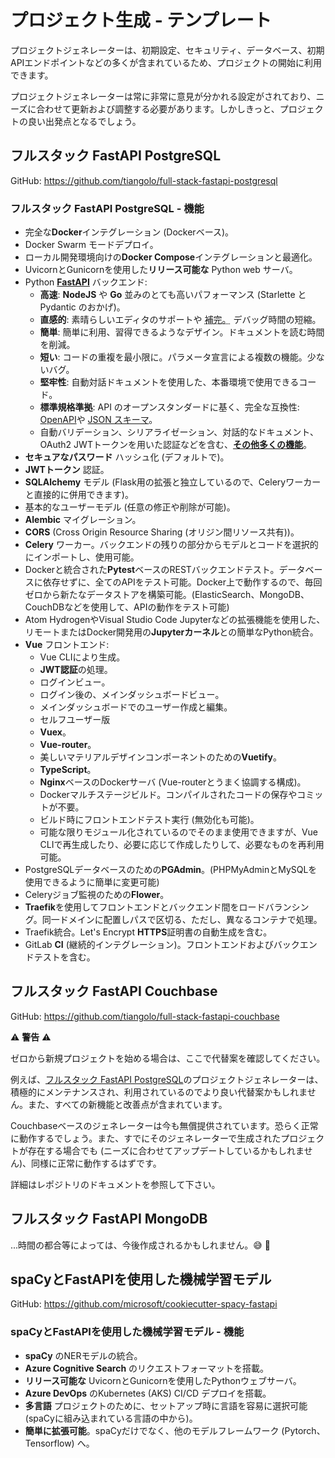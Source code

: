 # プロジェクト生成 - テンプレート

プロジェクトジェネレーターは、初期設定、セキュリティ、データベース、初期APIエンドポイントなどの多くが含まれているため、プロジェクトの開始に利用できます。

プロジェクトジェネレーターは常に非常に意見が分かれる設定がされており、ニーズに合わせて更新および調整する必要があります。しかしきっと、プロジェクトの良い出発点となるでしょう。

## フルスタック FastAPI PostgreSQL

GitHub: <a href="https://github.com/tiangolo/full-stack-fastapi-postgresql" class="external-link" target="_blank">https://github.com/tiangolo/full-stack-fastapi-postgresql</a>

### フルスタック FastAPI PostgreSQL - 機能

* 完全な**Docker**インテグレーション (Dockerベース)。
* Docker Swarm モードデプロイ。
* ローカル開発環境向けの**Docker Compose**インテグレーションと最適化。
* UvicornとGunicornを使用した**リリース可能な** Python web サーバ。
* Python <a href="https://github.com/tiangolo/fastapi" class="external-link" target="_blank">**FastAPI**</a> バックエンド:
    * **高速**: **NodeJS** や **Go** 並みのとても高いパフォーマンス (Starlette と Pydantic のおかげ)。
    * **直感的**: 素晴らしいエディタのサポートや <abbr title="自動補完、インテリセンスとも呼ばれる">補完。</abbr> デバッグ時間の短縮。
    * **簡単**: 簡単に利用、習得できるようなデザイン。ドキュメントを読む時間を削減。
    * **短い**: コードの重複を最小限に。パラメータ宣言による複数の機能。少ないバグ。
    * **堅牢性**: 自動対話ドキュメントを使用した、本番環境で使用できるコード。
    * **標準規格準拠**: API のオープンスタンダードに基く、完全な互換性: <a href="https://github.com/OAI/OpenAPI-Specification" class="external-link" target="_blank">OpenAPI</a>や <a href="http://json-schema.org/" class="external-link" target="_blank">JSON スキーマ</a>。
    * 自動バリデーション、シリアライゼーション、対話的なドキュメント、OAuth2 JWTトークンを用いた認証などを含む、<a href="https://fastapi.tiangolo.com/features/" class="external-link" target="_blank">**その他多くの機能**</a>。
* **セキュアなパスワード** ハッシュ化 (デフォルトで)。
* **JWTトークン** 認証。
* **SQLAlchemy** モデル (Flask用の拡張と独立しているので、Celeryワーカーと直接的に併用できます)。
* 基本的なユーザーモデル (任意の修正や削除が可能)。
* **Alembic** マイグレーション。
* **CORS** (Cross Origin Resource Sharing (オリジン間リソース共有))。
* **Celery** ワーカー。バックエンドの残りの部分からモデルとコードを選択的にインポートし、使用可能。
* Dockerと統合された**Pytest**ベースのRESTバックエンドテスト。データベースに依存せずに、全てのAPIをテスト可能。Docker上で動作するので、毎回ゼロから新たなデータストアを構築可能。(ElasticSearch、MongoDB、CouchDBなどを使用して、APIの動作をテスト可能)
* Atom HydrogenやVisual Studio Code Jupyterなどの拡張機能を使用した、リモートまたはDocker開発用の**Jupyterカーネル**との簡単なPython統合。
* **Vue** フロントエンド:
    * Vue CLIにより生成。
    * **JWT認証**の処理。
    * ログインビュー。
    * ログイン後の、メインダッシュボードビュー。
    * メインダッシュボードでのユーザー作成と編集。
    * セルフユーザー版
    * **Vuex**。
    * **Vue-router**。
    * 美しいマテリアルデザインコンポーネントのための**Vuetify**。
    * **TypeScript**。
    * **Nginx**ベースのDockerサーバ (Vue-routerとうまく協調する構成)。
    * Dockerマルチステージビルド。コンパイルされたコードの保存やコミットが不要。
    * ビルド時にフロントエンドテスト実行 (無効化も可能)。
    * 可能な限りモジュール化されているのでそのまま使用できますが、Vue CLIで再生成したり、必要に応じて作成したりして、必要なものを再利用可能。
* PostgreSQLデータベースのための**PGAdmin**。(PHPMyAdminとMySQLを使用できるように簡単に変更可能)
* Celeryジョブ監視のための**Flower**。
* **Traefik**を使用してフロントエンドとバックエンド間をロードバランシング。同一ドメインに配置しパスで区切る、ただし、異なるコンテナで処理。
* Traefik統合。Let's Encrypt **HTTPS**証明書の自動生成を含む。
* GitLab **CI** (継続的インテグレーション)。フロントエンドおよびバックエンドテストを含む。

## フルスタック FastAPI Couchbase

GitHub: <a href="https://github.com/tiangolo/full-stack-fastapi-couchbase" class="external-link" target="_blank">https://github.com/tiangolo/full-stack-fastapi-couchbase</a>

⚠️ **警告** ⚠️

ゼロから新規プロジェクトを始める場合は、ここで代替案を確認してください。

例えば、<a href="https://github.com/tiangolo/full-stack-fastapi-postgresql" class="external-link" target="_blank">フルスタック FastAPI PostgreSQL</a>のプロジェクトジェネレーターは、積極的にメンテナンスされ、利用されているのでより良い代替案かもしれません。また、すべての新機能と改善点が含まれています。

Couchbaseベースのジェネレーターは今も無償提供されています。恐らく正常に動作するでしょう。また、すでにそのジェネレーターで生成されたプロジェクトが存在する場合でも (ニーズに合わせてアップデートしているかもしれません)、同様に正常に動作するはずです。

詳細はレポジトリのドキュメントを参照して下さい。

## フルスタック FastAPI MongoDB

...時間の都合等によっては、今後作成されるかもしれません。😅 🎉

## spaCyとFastAPIを使用した機械学習モデル

GitHub: <a href="https://github.com/microsoft/cookiecutter-spacy-fastapi" class="external-link" target="_blank">https://github.com/microsoft/cookiecutter-spacy-fastapi</a>

### spaCyとFastAPIを使用した機械学習モデル - 機能

* **spaCy** のNERモデルの統合。
* **Azure Cognitive Search** のリクエストフォーマットを搭載。
* **リリース可能な** UvicornとGunicornを使用したPythonウェブサーバ。
* **Azure DevOps** のKubernetes (AKS) CI/CD デプロイを搭載。
* **多言語** プロジェクトのために、セットアップ時に言語を容易に選択可能 (spaCyに組み込まれている言語の中から)。
* **簡単に拡張可能**。spaCyだけでなく、他のモデルフレームワーク (Pytorch、Tensorflow) へ。
